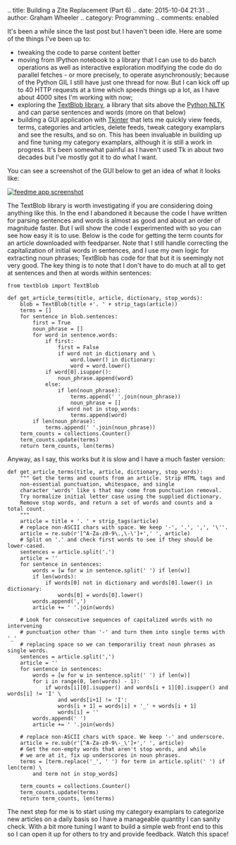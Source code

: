 .. title: Building a Zite Replacement (Part 6)
.. date: 2015-10-04 21:31
.. author: Graham Wheeler
.. category: Programming
.. comments: enabled

It's been a while since the last post but I haven't been idle. Here are some of the things I've been up to:

 - tweaking the code to parse content better 
 - moving from IPython notebook to a library that I can use to do batch operations as well as interactive exploration modifying the code do do parallel fetches - or more precisely, to operate asynchronously; because of the Python GIL I still have just one thread for now. But I can kick off up to 40 HTTP requests at a time which speeds things up a lot, as I have about 4000 sites I'm working with now;
 - exploring the [TextBlob library](http://textblob.readthedocs.org/en/dev/), a library that sits above the [Python NLTK](http://www.nltk.org/) and can parse sentences and words (more on that below)
 - building a GUI application with [Tkinter](https://wiki.python.org/moin/TkInter) that lets me quickly view feeds, terms, categories and articles, delete feeds, tweak category examplars and see the results, and so on. This has been invaluable in building up and fine tuning my category examplars, although it is still a work in progress. It's been somewhat painful as I haven't used Tk in about two decades but I've mostly got it to do what I want.

You can see a screenshot of the GUI below to get an idea of what it looks like:

[![feedme app screenshot](/images/feedme_screenshot.png "feedme app screenshot")](/images/feedme_screenshot.png)

The TextBlob library is worth investigating if you are considering doing anything like this. In the end I abandoned it because the code I have written for parsing sentences and words is almost as good and about an order of magnitude faster. But I will show the code I experimented with so you can see how easy it is to use. Below is the code for getting the term counts for an article downloaded with feedparser. Note that I still handle correcting the capitalization of initial words in sentences, and I use my own logic for extracting noun phrases; TextBlob has code for that but it is seemingly not very good. The key thing is to note that I don't have to do much at all to get at sentences and then at words within sentences:

	from textblob import TextBlob
	
	def get_article_terms(title, article, dictionary, stop_words):
	    blob = TextBlob(title +'. ' + strip_tags(article))
	    terms = []
	    for sentence in blob.sentences:
	        first = True
	        noun_phrase = []
	        for word in sentence.words:
	            if first:
	                first = False
	                if word not in dictionary and \
	                    word.lower() in dictionary:
	                    word = word.lower()
	            if word[0].isupper():
	                noun_phrase.append(word)
	            else:
	                if len(noun_phrase):
	                    terms.append(' '.join(noun_phrase))
	                    noun_phrase = []
	                if word not in stop_words:
	                    terms.append(word)
	        if len(noun_phrase):
	            terms.append(' '.join(noun_phrase))
	    term_counts = collections.Counter()
	    term_counts.update(terms)
	    return term_counts, len(terms)


Anyway, as I say, this works but it is slow and I have a much faster version:

    def get_article_terms(title, article, dictionary, stop_words):
        """ Get the terms and counts from an article. Strip HTML tags and
        non-essential punctuation, whitespace, and single
        character 'words' like s that may come from punctuation removal.
        Try normalize initial letter case using the supplied dictionary.
        Remove stop words, and return a set of words and counts and a total count.
        """
        article = title + '. ' + strip_tags(article)
        # replace non-ASCII chars with space. We keep '-', '.', ',', '\''.
        article = re.sub(r'[^A-Za-z0-9\.,\-\']+',' ', article)
        # Split on '.' and check first words to see if they should be lower-cased.
        sentences = article.split('.')
        article = ''
        for sentence in sentences:
            words = [w for w in sentence.split(' ') if len(w)]
            if len(words):
                if words[0] not in dictionary and words[0].lower() in dictionary:
                    words[0] = words[0].lower()
            words.append(',')
            article += ' '.join(words)
    
        # Look for consecutive sequences of capitalized words with no intervening
        # punctuation other than '-' and turn them into single terms with '_'
        # replacing space so we can temporariliy treat noun phrases as single words.
        sentences = article.split(',')
        article = ''
        for sentence in sentences:
            words = [w for w in sentence.split(' ') if len(w)]
            for i in range(0, len(words) - 1):
                if words[i][0].isupper() and words[i + 1][0].isupper() and words[i] != 'I' \
                    and words[i+1] != 'I':
                    words[i + 1] = words[i] + '_' + words[i + 1]
                    words[i] = ''
            words.append(' ')
            article += ' '.join(words)
    
        # replace non-ASCII chars with space. We keep '-' and underscore.
        article = re.sub(r'[^A-Za-z0-9\-_\']+',' ', article)
        # Get the non-empty words that aren't stop words, and while
        # we are at it, fix up underscores in noun phrases.
        terms = [term.replace('_', ' ') for term in article.split(' ') if len(term) \
            and term not in stop_words]
    
        term_counts = collections.Counter()
        term_counts.update(terms)
        return term_counts, len(terms)


The next step for me is to start using my category examplars to categorize new articles on a daily basis so I have a manageable quantity I can sanity check. With a bit more tuning I want to build a simple web front end to this so I can open it up for others to try and provide feedback. Watch this space!


